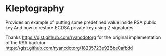 # Kleptography
Provides an example of putting some predefined value inside RSA public key
And how to restore ECDSA private key using 2 signatures

Thanks https://gist.github.com/ryancdotorg for the original implementation of the RSA backdor
https://gist.github.com/ryancdotorg/18235723e926be0afbdd